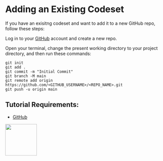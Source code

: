 # Adding an Existing Codeset

If you have an exisitng codeset and want to add it to a new GitHub repo, follow these steps:

Log in to your [GitHub](https://github.com/) account and create a new repo.

Open your terminal, change the present working directory to your project directory, and then run these commands:

```
git init
git add .
git commit -m "Initial Commit"
git branch -M main
git remote add origin https://github.com/<GITHUB_USERNAME>/<REPO_NAME>.git
git push -u origin main
```

## Tutorial Requirements:

* [GitHub](https://github.com/)

<a href="https://codeadam.ca">
<img src="https://codeadam.ca/images/code-block.png" width="100">
</a>
